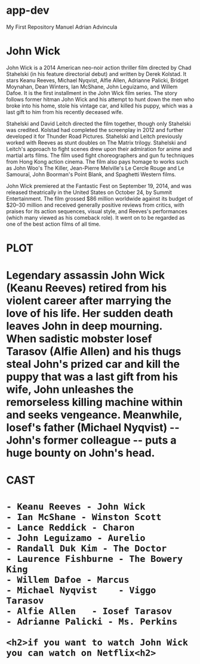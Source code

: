 # app-dev
My First Repository Manuel Adrian Advincula

<h1>John Wick</h1>

John Wick is a 2014 American neo-noir action thriller film directed by Chad Stahelski (in his feature directorial debut) and written by Derek Kolstad. It stars Keanu Reeves, Michael Nyqvist, Alfie Allen, Adrianne Palicki, Bridget Moynahan, Dean Winters, Ian McShane, John Leguizamo, and Willem Dafoe. It is the first installment in the John Wick film series. The story follows former hitman John Wick and his attempt to hunt down the men who broke into his home, stole his vintage car, and killed his puppy, which was a last gift to him from his recently deceased wife.

Stahelski and David Leitch directed the film together, though only Stahelski was credited. Kolstad had completed the screenplay in 2012 and further developed it for Thunder Road Pictures. Stahelski and Leitch previously worked with Reeves as stunt doubles on The Matrix trilogy. Stahelski and Leitch's approach to fight scenes drew upon their admiration for anime and martial arts films. The film used fight choreographers and gun fu techniques from Hong Kong action cinema. The film also pays homage to works such as John Woo's The Killer, Jean-Pierre Melville's Le Cercle Rouge and Le Samouraï, John Boorman's Point Blank, and Spaghetti Western films.

John Wick premiered at the Fantastic Fest on September 19, 2014, and was released theatrically in the United States on October 24, by Summit Entertainment. The film grossed $86 million worldwide against its budget of $20–30 million and received generally positive reviews from critics, with praises for its action sequences, visual style, and Reeves's performances (which many viewed as his comeback role). It went on to be regarded as one of the best action films of all time.

<h1>PLOT<h1>
  
Legendary assassin John Wick (Keanu Reeves) retired from his violent career after marrying the love of his life. Her sudden death leaves John in deep mourning. When sadistic mobster Iosef Tarasov (Alfie Allen) and his thugs steal John's prized car and kill the puppy that was a last gift from his wife, John unleashes the remorseless killing machine within and seeks vengeance. Meanwhile, Iosef's father (Michael Nyqvist) -- John's former colleague -- puts a huge bounty on John's head.
  
  <h1>CAST<h1>
    
    - Keanu Reeves - John Wick
    - Ian McShane - Winston Scott
    - Lance Reddick - Charon
    - John Leguizamo - Aurelio
    - Randall Duk Kim - The Doctor
    - Laurence Fishburne - The Bowery King
    - Willem Dafoe - Marcus	
    - Michael Nyqvist	 - Viggo Tarasov	
    - Alfie Allen	- Iosef Tarasov	
    - Adrianne Palicki - Ms. Perkins	

    <h2>if you want to watch John Wick you can watch on Netflix<h2>
